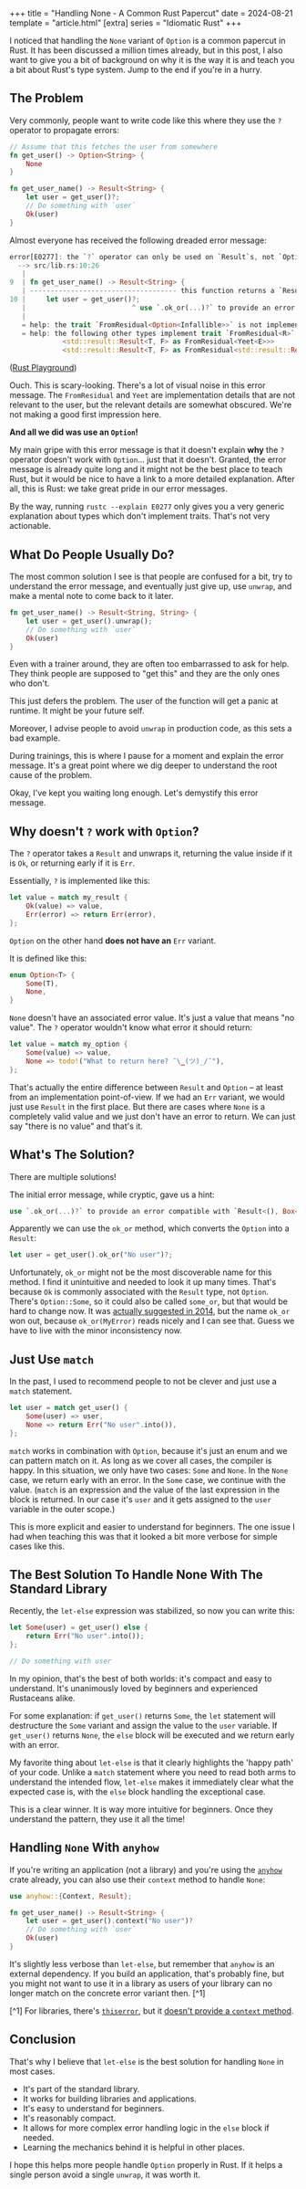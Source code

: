+++
title = "Handling None - A Common Rust Papercut"
date = 2024-08-21
template = "article.html"
[extra]
series = "Idiomatic Rust"
+++

I noticed that handling the `None` variant of `Option` is a common papercut in Rust.
It has been discussed a million times already, but in this post, I also want to give you a bit of background on why it is the way it is
and teach you a bit about Rust's type system.
Jump to the end if you're in a hurry.

## The Problem

Very commonly, people want to write code like this where they use the `?` operator to propagate errors:

```rust
// Assume that this fetches the user from somewhere
fn get_user() -> Option<String> {
    None
}

fn get_user_name() -> Result<String> {
    let user = get_user()?;
    // Do something with `user`
    Ok(user)
}
```

Almost everyone has received the following dreaded error message:

```rust
error[E0277]: the `?` operator can only be used on `Result`s, not `Option`s, in a function that returns `Result`
  --> src/lib.rs:10:26
   |
9  | fn get_user_name() -> Result<String> {
   | ------------------------------------ this function returns a `Result`
10 |     let user = get_user()?;
   |                          ^ use `.ok_or(...)?` to provide an error compatible with `std::result::Result<String, Box<dyn std::error::Error>>`
   |
   = help: the trait `FromResidual<Option<Infallible>>` is not implemented for `std::result::Result<String, Box<dyn std::error::Error>>`
   = help: the following other types implement trait `FromResidual<R>`:
             <std::result::Result<T, F> as FromResidual<Yeet<E>>>
             <std::result::Result<T, F> as FromResidual<std::result::Result<Infallible, E>>>
```

([Rust Playground](https://play.rust-lang.org/?version=stable&mode=debug&edition=2021&gist=7001ff6af6c0bcbf44249691d65b086f))

Ouch. This is scary-looking.
There's a lot of visual noise in this error message. The `FromResidual` and `Yeet` are implementation details that are not relevant to the user,
but the relevant details are somewhat obscured. 
We're not making a good first impression here.

**And all we did was use an `Option`!**

My main gripe with this error message is that it doesn't explain **why** the `?` operator doesn't work with `Option`...
just that it doesn't.
Granted, the error message is already quite long and it might not be the best place to teach Rust, but it would be nice to have a link to a more detailed explanation. After all, this is Rust: we take great pride in our error messages.

By the way, running `rustc --explain E0277` only gives you a very generic explanation about types which don't implement traits. 
That's not very actionable.

## What Do People Usually Do?

The most common solution I see is that people are confused for a bit,
try to understand the error message, and eventually just give up, use `unwrap`,
and make a mental note to come back to it later.

```rust
fn get_user_name() -> Result<String, String> {
    let user = get_user().unwrap();
    // Do something with `user`
    Ok(user)
}
```

Even with a trainer around, they are often too embarrassed to ask for help.
They think people are supposed to "get this" and they are the only ones who don't.

This just defers the problem. 
The user of the function will get a panic at runtime. It might be your future self.

Moreover, I advise people to avoid `unwrap` in production code, as this sets a bad example.

During trainings, this is where I pause for a moment and explain the error message.
It's a great point where we dig deeper to understand the root cause of the problem.

Okay, I've kept you waiting long enough. Let's demystify this error message.

## Why doesn't `?` work with `Option`?

The `?` operator takes a `Result` and unwraps it, returning the value inside if it is `Ok`, or returning early if it is `Err`. 

Essentially, `?` is implemented like this:

```rust
let value = match my_result {
    Ok(value) => value,
    Err(error) => return Err(error),
};
```

`Option` on the other hand **does not have an** `Err` variant. 

It is defined like this:

```rust
enum Option<T> {
    Some(T),
    None,
}
```

`None` doesn't have an associated error value. It's just a value that means "no value".
The `?` operator wouldn't know what error it should return:

```rust
let value = match my_option {
    Some(value) => value,
    None => todo!("What to return here? ¯\_(ツ)_/¯"),
};
```

That's actually the entire difference between `Result` and `Option` &ndash; at least from an implementation point-of-view.
If we had an `Err` variant, we would just use `Result` in the first place.
But there are cases where `None` is a completely valid value and we just don't have an error to return.
We can just say "there is no value" and that's it.

## What's The Solution?

There are multiple solutions!

The initial error message, while cryptic, gave us a hint:

```rust
use `.ok_or(...)?` to provide an error compatible with `Result<(), Box<dyn std::error::Error>>`.
```

Apparently we can use the `ok_or` method, which converts the `Option` into a `Result`:

```rust
let user = get_user().ok_or("No user")?;
```

Unfortunately, `ok_or` might not be the most discoverable name for this method.
I find it unintuitive and needed to look it up many times.
That's because `Ok` is commonly associated with the `Result` type, not `Option`.
There's `Option::Some`, so it could also be called `some_or`, but that would be hard to change now.
It was [actually suggested in 2014](https://github.com/rust-lang/rust/pull/17469#issuecomment-56919911), but the name `ok_or` won out,
because `ok_or(MyError)` reads nicely and I can see that. Guess we have to live with the minor inconsistency now.

## Just Use `match`

In the past, I used to recommend people to not be clever and just use a `match` statement.

```rust
let user = match get_user() {
    Some(user) => user,
    None => return Err("No user".into()),
};
```

`match` works in combination with `Option`, because it's just an enum and we can pattern match on it.
As long as we cover all cases, the compiler is happy. In this situation, we only have two cases: `Some` and `None`.
In the `None` case, we return early with an error. In the `Some` case, we continue with the value.
(`match` is an expression and the value of the last expression in the block is returned. In our case it's `user` and it
gets assigned to the `user` variable in the outer scope.)

This is more explicit and easier to understand for beginners.
The one issue I had when teaching this was that it looked a bit more verbose for simple cases like this.

## The Best Solution To Handle None With The Standard Library

Recently, the `let-else` expression was stabilized, so now you can write this: 

```rust
let Some(user) = get_user() else {
    return Err("No user".into());
};

// Do something with user
```

In my opinion, that's the best of both worlds: it's compact and easy to understand.
It's unanimously loved by beginners and experienced Rustaceans alike.

For some explanation: if `get_user()` returns `Some`, the `let` statement will destructure the `Some` variant and assign the value to the `user` variable. If `get_user()` returns `None`, the `else` block will be executed and we return early with an error.

My favorite thing about `let-else` is that it clearly highlights the 'happy path' of your code. Unlike a `match` statement where you need to read both arms to understand the intended flow, `let-else` makes it immediately clear what the expected case is, with the `else` block handling the exceptional case.

This is a clear winner.
It is way more intuitive for beginners.
Once they understand the pattern, they use it all the time!

## Handling `None` With `anyhow`

If you're writing an application (not a library) and you're using the
[`anyhow`](https://github.com/dtolnay/anyhow) crate already, you can also use their `context`
method to handle `None`:

```rust
use anyhow::{Context, Result};

fn get_user_name() -> Result<String> {
    let user = get_user().context("No user")?
    // Do something with `user`
    Ok(user)
}
```

It's slightly less verbose than `let-else`, but remember that `anyhow` is an external dependency.
If you build an application, that's probably fine, but you might not want to use it in a library as users of
your library can no longer match on the concrete error variant then. [^1]

[^1] For libraries, there's [`thiserror`](https://github.com/dtolnay/thiserror), but it [doesn't provide a `context` method](https://github.com/dtolnay/thiserror/issues/313).

## Conclusion

That's why I believe that `let-else` is the best solution for handling `None` in most cases.

- It's part of the standard library.
- It works for building libraries and applications.
- It's easy to understand for beginners.
- It's reasonably compact.
- It allows for more complex error handling logic in the `else` block if needed.
- Learning the mechanics behind it is helpful in other places.

I hope this helps more people handle `Option` properly in Rust.
If it helps a single person avoid a single `unwrap`, it was worth it.
